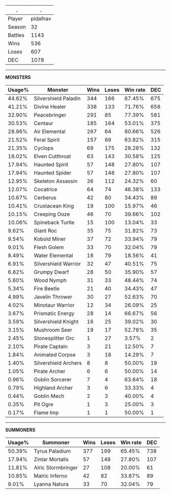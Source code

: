 .|.
|-|-
Player|pidalhav
Season|32
Battles|1143
Wins|536
Loses|607
DEC|1078

---
**MONSTERS**

Usage%|Monster|Wins|Loses|Win rate|DEC|
-|-|-|-|-|-|
44.62%|Silvershield Paladin|344|166|67.45%|675|
41.21%|Divine Healer|338|133|71.76%|658|
32.90%|Peacebringer|291|85|77.39%|581|
30.53%|Centaur|185|164|53.01%|375|
28.96%|Air Elemental|267|64|80.66%|526|
21.52%|Feral Spirit|157|89|63.82%|315|
21.35%|Cyclops|69|175|28.28%|132|
18.02%|Elven Cutthroat|63|143|30.58%|125|
17.94%|Haunted Spirit|57|148|27.80%|107|
17.94%|Haunted Spider|57|148|27.80%|107|
12.95%|Skeleton Assassin|36|112|24.32%|60|
12.07%|Cocatrice|64|74|46.38%|133|
10.67%|Cerberus|42|80|34.43%|89|
10.41%|Crustacean King|19|100|15.97%|46|
10.15%|Creeping Ooze|46|70|39.66%|102|
10.06%|Spineback Turtle|15|100|13.04%|33|
9.62%|Giant Roc|35|75|31.82%|73|
9.54%|Kobold Miner|37|72|33.94%|79|
9.01%|Flesh Golem|33|70|32.04%|79|
8.49%|Water Elemental|18|79|18.56%|41|
6.91%|Silvershield Warrior|32|47|40.51%|75|
6.82%|Grumpy Dwarf|28|50|35.90%|57|
5.60%|Wood Nymph|31|33|48.44%|74|
5.34%|Fire Beetle|21|40|34.43%|47|
4.99%|Javelin Thrower|30|27|52.63%|70|
4.02%|Minotaur Warrior|12|34|26.09%|25|
3.67%|Prismatic Energy|28|14|66.67%|56|
3.59%|Silvershield Knight|16|25|39.02%|30|
3.15%|Mushroom Seer|19|17|52.78%|35|
2.45%|Stonesplitter Orc|1|27|3.57%|2|
2.10%|Pirate Captain|3|21|12.50%|7|
1.84%|Animated Corpse|3|18|14.29%|7|
1.40%|Silvershield Archers|8|8|50.00%|19|
1.05%|Pirate Archer|6|6|50.00%|14|
0.96%|Goblin Sorcerer|7|4|63.64%|18|
0.79%|Highland Archer|3|6|33.33%|4|
0.44%|Goblin Mech|2|3|40.00%|4|
0.35%|Pit Ogre|1|3|25.00%|3|
0.17%|Flame Imp|1|1|50.00%|1|

---
**SUMMONERS**

Usage%|Summoner|Wins|Loses|Win rate|DEC|
-|-|-|-|-|-|
50.39%|Tyrus Paladium|377|199|65.45%|738|
17.94%|Zintar Mortalis|57|148|27.80%|107|
11.81%|Alric Stormbringer|27|108|20.00%|61|
10.85%|Malric Inferno|42|82|33.87%|89|
9.01%|Lyanna Natura|33|70|32.04%|79|
